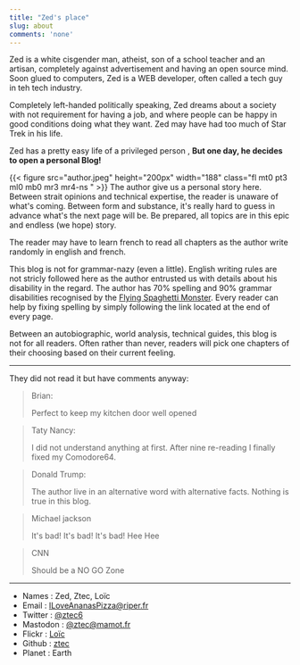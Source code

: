 ```yaml
---
title: "Zed's place"
slug: about
comments: 'none'
---
```

Zed is a white cisgender man, atheist, son of a school teacher and an artisan, completely against advertisement and 
having an open source mind. Soon glued to computers, Zed is a WEB developer, often called a tech guy in teh tech industry.   

Completely left-handed politically speaking, Zed dreams about a society with not requirement for having a job, and where
people can be happy in good conditions doing what they want. Zed may have had too much of Star Trek in his life. 

Zed has a pretty easy life of a privileged person , **But one day, he decides to open a personal Blog!**
 
{{< figure src="author.jpeg" height="200px" width="188" class="fl mt0 pt3 ml0 mb0 mr3 mr4-ns " >}} 
The author give us a personal story here.
Between strait opinions and technical expertise, the reader is unaware of what's coming. Between form and substance, it's
really hard to guess in advance what's the next page will be.
Be prepared, all topics are in this epic and endless (we hope) story.

The reader may have to learn french to read all chapters as the author write randomly in english and french.

This blog is not for grammar-nazy (even a little). English writing rules are not stricly followed here as the 
author entrusted us with details about his disability in the regard. The author has 70% spelling and 90% grammar 
disabilities recognised by the [Flying Spaghetti Monster](https://en.wikipedia.org/wiki/Flying_Spaghetti_Monster).
Every reader can help by fixing spelling by simply following the link located at the end of every page.  
 
Between an autobiographic, world analysis, technical guides, this blog is not for all readers. Often rather than never, 
readers will pick one chapters of their choosing based on their current feeling.  

---
They did not read it but have comments anyway:
> Brian: 
> 
> Perfect to keep my kitchen door well opened
 
> Taty Nancy: 
> 
> I did not understand anything at first. After nine re-reading I finally fixed my Comodore64. 
 
> Donald Trump: 
> 
> The author live in an alternative word with alternative facts. Nothing is true in this blog.
 
> Michael jackson 
> 
> It's bad! It's bad! It's bad! Hee Hee
 
> CNN
> 
> Should be a NO GO Zone

---

- Names : Zed, Ztec, Loïc
- Email : ILoveAnanasPizza@riper.fr
- Twitter : [@ztec6](https://twitter.com/ztec6)
- Mastodon : [@ztec@mamot.fr](https://mamot.fr/web/accounts/23814)
- Flickr : [Loïc](https://www.flickr.com/photos/ztec/)
- Github : [ztec](https://github.com/ztec/)
- Planet : Earth
